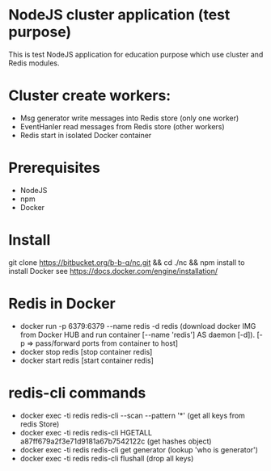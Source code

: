 # NodeJS cluster application (test purpose)
This is test NodeJS application for education purpose which use cluster and Redis modules.
# Cluster create workers:
* Msg generator write messages into Redis store (only one worker)
* EventHanler read messages from Redis store (other workers)
* Redis start in isolated Docker container

# Prerequisites
* NodeJS
* npm
* Docker

# Install
git clone https://bitbucket.org/b-b-q/nc.git && cd ./nc && npm install
to install Docker see https://docs.docker.com/engine/installation/

# Redis in Docker
* docker run -p 6379:6379 --name redis -d redis (download docker IMG from Docker HUB and run container [--name 'redis'] AS daemon [-d]). [-p => pass/forward ports from container to host]
* docker stop redis [stop container redis]
* docker start redis [start container redis]

# redis-cli commands
* docker exec -ti redis redis-cli --scan --pattern '*' (get all keys from redis Store)
* docker exec -ti redis redis-cli HGETALL a87ff679a2f3e71d9181a67b7542122c (get hashes object)
* docker exec -ti redis redis-cli get generator (lookup 'who is generator')
* docker exec -ti redis redis-cli flushall (drop all keys)
